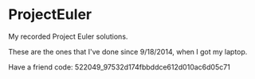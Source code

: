 ProjectEuler
============
My recorded Project Euler solutions.

These are the ones that I've done since 9/18/2014, when I got my laptop.

Have a friend code: 522049_97532d174fbbddce612d010ac6d05c71
